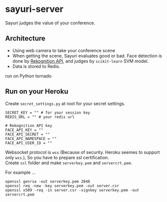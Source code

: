 sayuri-server
=============

Sayuri judges the value of your conference.

## Architecture
* Using web camera to take your conference scene
* When getting the scene, Sayuri evaluates good or bad. Face detection is done by [Rekognition API](https://rekognition.com/), and judges by `scikit-learn` SVM model.
* Data is stored to Redis.

run on Python tornado

## Run on your Heroku
Create `secret_settings.py` at root for your secret settings.

```
SECRET_KEY = "" # for your session key
REDIS_URL = "" # your redis url

# Rekognition API key
FACE_API_KEY = ""
FACE_API_SECRET = ""
FACE_API_NAMESPACE = ""
FACE_API_USER_ID = ""
```
Websocket protocol is `wss` (Because of security. Heroku seemes to support only `wss`.), So you have to prepare ssl certification.  
Create `ssl` folder and make `serverkey.pem` and `servercrt.pem`.

For example ...

```
openssl genrsa -out serverkey.pem 2048
openssl req -new -key serverkey.pem -out server.csr
openssl x509 -req -in server.csr -signkey serverkey.pem -out servercrt.pem
```

